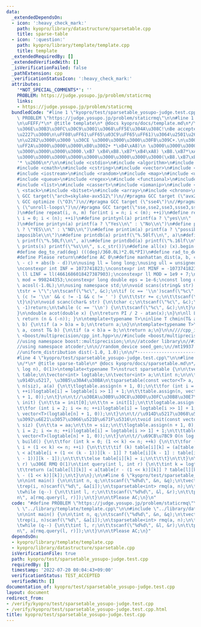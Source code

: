 ```yaml
---
data:
  _extendedDependsOn:
  - icon: ':heavy_check_mark:'
    path: kyopro/library/datastructure/sparsetable.cpp
    title: sparse-table
  - icon: ':question:'
    path: kyopro/library/template/template.cpp
    title: template
  _extendedRequiredBy: []
  _extendedVerifiedWith: []
  _isVerificationFailed: false
  _pathExtension: cpp
  _verificationStatusIcon: ':heavy_check_mark:'
  attributes:
    '*NOT_SPECIAL_COMMENTS*': ''
    PROBLEM: https://judge.yosupo.jp/problem/staticrmq
    links:
    - https://judge.yosupo.jp/problem/staticrmq
  bundledCode: "#line 1 \"kyopro/test/sparsetable_yosupo-judge.test.cpp\"\n#define\
    \ PROBLEM \"https://judge.yosupo.jp/problem/staticrmq\"\n\n#line 1 \"kyopro/library/template/template.cpp\"\
    \n\uFEFF/*\n* @title template\n* @docs kyopro/docs/template.md\n*/\n\n\n/*\n\u3053\
    \u306E\u30B3\u30FC\u30C9\u3001\u3068\uFF5E\u304A\u308C!\nBe accepted!\n\u2227\uFF3F\
    \u2227\u3000\n\uFF08\uFF61\uFF65\u03C9\uFF65\uFF61)\u3064\u2501\u2606\u30FB*\u3002\
    \n\u2282\u3000\u3000 \u30CE \u3000\u3000\u3000\u30FB\u309C+.\n\u3000\u3057\u30FC\
    \uFF2A\u3000\u3000\u3000\xB0\u3002+ *\xB4\xA8)\n \u3000\u3000\u3000\u3000\u3000\
    \u3000\u3000\u3000\u3000.\xB7 \xB4\xB8.\xB7*\xB4\xA8) \xB8.\xB7*\xA8)\n\t\t  \u3000\
    \u3000\u3000\u3000\u3000\u3000\u3000\u3000\u3000\u3000(\xB8.\xB7\xB4 (\xB8.\xB7\
    '* \u2606\n*/\n\n#include <cstdio>\n#include <algorithm>\n#include <string>\n\
    #include <cmath>\n#include <cstring>\n#include <vector>\n#include <numeric>\n\
    #include <iostream>\n#include <random>\n#include <map>\n#include <unordered_map>\n\
    #include <queue>\n#include <regex>\n#include <functional>\n#include <complex>\n\
    #include <list>\n#include <cassert>\n#include <iomanip>\n#include <set>\n#include\
    \ <stack>\n#include <bitset>\n#include <array>\n#include <chrono>\n\n//#pragma\
    \ GCC target(\"arch=skylake-avx512\")\n//#pragma GCC target (\"avx2\")\n//#pragma\
    \ GCC optimize (\"O3\")\n//#pragma GCC target (\"sse4\")\n//#pragma GCC optimize\
    \ (\"unroll-loops\")\n//#pragma GCC target(\"sse,sse2,sse3,ssse3,sse4,popcnt,abm,mmx,avx,tune=native\"\
    )\n#define repeat(i, n, m) for(int i = n; i < (m); ++i)\n#define rep(i, n) for(int\
    \ i = 0; i < (n); ++i)\n#define printynl(a) printf(a ? \"yes\\n\" : \"no\\n\"\
    )\n#define printyn(a) printf(a ? \"Yes\\n\" : \"No\\n\")\n#define printYN(a) printf(a\
    \ ? \"YES\\n\" : \"NO\\n\")\n#define printim(a) printf(a ? \"possible\\n\" : \"\
    imposible\\n\")\n#define printdb(a) printf(\"%.50lf\\n\", a)\n#define printLdb(a)\
    \ printf(\"%.50Lf\\n\", a)\n#define printdbd(a) printf(\"%.16lf\\n\", a)\n#define\
    \ prints(s) printf(\"%s\\n\", s.c_str())\n#define all(x) (x).begin(), (x).end()\n\
    #define deg_to_rad(deg) (((deg)/360.0L)*2.0L*PI)\n#define rad_to_deg(rad) (((rad)/2.0L/PI)*360.0L)\n\
    #define Please return\n#define AC 0\n#define manhattan_dist(a, b, c, d) (abs(a\
    \ - c) + abs(b - d))\n\nusing ll = long long;\nusing ull = unsigned long long;\n\
    \nconstexpr int INF = 1073741823;\nconstexpr int MINF = -1073741823;\nconstexpr\
    \ ll LINF = ll(4661686018427387903);\nconstexpr ll MOD = 1e9 + 7;\nconstexpr ll\
    \ mod = 998244353;\nconstexpr long double eps = 1e-6;\nconst long double PI =\
    \ acosl(-1.0L);\n\nusing namespace std;\n\nvoid scans(string& str) {\n\tchar c;\n\
    \tstr = \"\";\n\tscanf(\"%c\", &c);\n\tif (c == '\\n')scanf(\"%c\", &c);\n\twhile\
    \ (c != '\\n' && c != -1 && c != ' ') {\n\t\tstr += c;\n\t\tscanf(\"%c\", &c);\n\
    \t}\n}\n\nvoid scanc(char& str) {\n\tchar c;\n\tscanf(\"%c\", &c);\n\tif (c ==\
    \ -1)return;\n\twhile (c == '\\n') {\n\t\tscanf(\"%c\", &c);\n\t}\n\tstr = c;\n\
    }\n\ndouble acot(double x) {\n\treturn PI / 2 - atan(x);\n}\n\nll LSB(ll n) {\
    \ return (n & (-n)); }\n\ntemplate<typename T>\ninline T chmin(T& a, const T&\
    \ b) {\n\tif (a > b)a = b;\n\treturn a;\n}\n\ntemplate<typename T>\ninline T chmax(T&\
    \ a, const T& b) {\n\tif (a < b)a = b;\n\treturn a;\n}\n\n////cpp_int\n//#include\
    \ <boost/multiprecision/cpp_int.hpp>\n//#include <boost/multiprecision/cpp_dec_float.hpp>\n\
    //using namespace boost::multiprecision;\n\n//atcoder library\n//#include <atcoder/all>\n\
    //using namespace atcoder;\n\n//random_device seed_gen;\n//mt19937 engine(seed_gen());\n\
    //uniform_distribution dist(-1.0, 1.0);\n\n/*----------------------------------------------------------------------------------*/\n\
    #line 4 \"kyopro/test/sparsetable_yosupo-judge.test.cpp\"\n\n#line 1 \"kyopro/library/datastructure/sparsetable.cpp\"\
    \n/*\n* @title sparse-table\n* @docs kyopro/docs/sparsetable.md\n*/\n\n//RMQ <O(n\
    \ log n), O(1)>\ntemplate<typename T>\nstruct sparsetable {\n\n\tvector<vector<T>>\
    \ table;\n\tvector<int> logtable;\n\tvector<int> a;\n\tint n;\n\n\t// \u6E21\u3059\
    \u914D\u5217, \u30B5\u30A4\u30BA\n\tsparsetable(const vector<T> a, int siz) :\
    \ n(siz), a(a) {\n\t\tlogtable.assign(n + 1, 0);\n\t\tfor (int i = 2; i <= n;\
    \ ++i)logtable[i] = logtable[i >> 1] + 1;\n\t\ttable.assign(n, vector<T>(logtable[n]\
    \ + 1, 0));\n\t}\n\n\t//\u30EA\u30B9\u30C8\u30D0\u30FC\u30B8\u30E7\u30F3\n\tsparsetable(initializer_list<T>\
    \ init) {\n\t\ta = init[0];\n\t\tn = init[1];\n\t\tlogtable.assign(n + 1, 0);\n\
    \t\tfor (int i = 2; i <= n; ++i)logtable[i] = logtable[i >> 1] + 1;\n\t\ttable.assign(n,\
    \ vector<T>(logtable[n] + 1, 0));\n\t}\n\n\t//\u914D\u5217\u3068\u5927\u304D\u3055\
    \u3092\u6E21\u3057\u3066\u521D\u671F\u5316\n\tvoid init(const vector<T> aa, int\
    \ siz) {\n\t\ta = aa;\n\t\tn = siz;\n\t\tlogtable.assign(n + 1, 0);\n\t\tfor (int\
    \ i = 2; i <= n; ++i)logtable[i] = logtable[i >> 1] + 1;\n\t\ttable.assign(n,\
    \ vector<T>(logtable[n] + 1, 0));\n\t}\n\n\t//\u69CB\u7BC9 O(n log n)\n\tvoid\
    \ build() {\n\t\tfor (int k = 0; (1 << k) <= n; ++k) {\n\t\t\tfor (int i = 0;\
    \ i + (1 << k) <= n; ++i) {\n\t\t\t\tif (k) table[i][k] = (a[table[i][k - 1]]\
    \ < a[table[i + (1 << (k - 1))][k - 1]] ? table[i][k - 1] : table[i + (1 << (k\
    \ - 1))][k - 1]);\n\t\t\t\telse table[i][k] = i;\n\t\t\t}\n\t\t}\n\t}\n\n\t//[l,\
    \ r) \u306E RMQ O(1)\n\tint query(int l, int r) {\n\t\tint k = logtable[r - l];\n\
    \t\treturn (a[table[l][k]] < a[table[r - (1 << k)][k]] ? table[l][k] : table[r\
    \ - (1 << k)][k]);\n\t}\n\n};\n\n#line 6 \"kyopro/test/sparsetable_yosupo-judge.test.cpp\"\
    \n\nint main() {\n\n\tint n, q;\n\tscanf(\"%d%d\", &n, &q);\n\tvector<int> a(n);\n\
    \trep(i, n)scanf(\"%d\", &a[i]);\n\tsparsetable<int> rmq(a, n);\n\trmq.build();\n\
    \twhile (q--) {\n\t\tint l, r;\n\t\tscanf(\"%d%d\", &l, &r);\n\t\tprintf(\"%d\\\
    n\", a[rmq.query(l, r)]);\n\t}\n\n\tPlease AC;\n}\n"
  code: "#define PROBLEM \"https://judge.yosupo.jp/problem/staticrmq\"\n\n#include\
    \ \"../library/template/template.cpp\"\n\n#include \"../library/datastructure/sparsetable.cpp\"\
    \n\nint main() {\n\n\tint n, q;\n\tscanf(\"%d%d\", &n, &q);\n\tvector<int> a(n);\n\
    \trep(i, n)scanf(\"%d\", &a[i]);\n\tsparsetable<int> rmq(a, n);\n\trmq.build();\n\
    \twhile (q--) {\n\t\tint l, r;\n\t\tscanf(\"%d%d\", &l, &r);\n\t\tprintf(\"%d\\\
    n\", a[rmq.query(l, r)]);\n\t}\n\n\tPlease AC;\n}"
  dependsOn:
  - kyopro/library/template/template.cpp
  - kyopro/library/datastructure/sparsetable.cpp
  isVerificationFile: true
  path: kyopro/test/sparsetable_yosupo-judge.test.cpp
  requiredBy: []
  timestamp: '2022-07-20 00:04:43+09:00'
  verificationStatus: TEST_ACCEPTED
  verifiedWith: []
documentation_of: kyopro/test/sparsetable_yosupo-judge.test.cpp
layout: document
redirect_from:
- /verify/kyopro/test/sparsetable_yosupo-judge.test.cpp
- /verify/kyopro/test/sparsetable_yosupo-judge.test.cpp.html
title: kyopro/test/sparsetable_yosupo-judge.test.cpp
---
```

